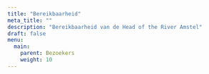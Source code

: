 ```yaml
---
title: "Bereikbaarheid"
meta_title: ""
description: "Bereikbaarheid van de Head of the River Amstel"
draft: false
menu:
  main:
    parent: Bezoekers
    weight: 10
---
```


